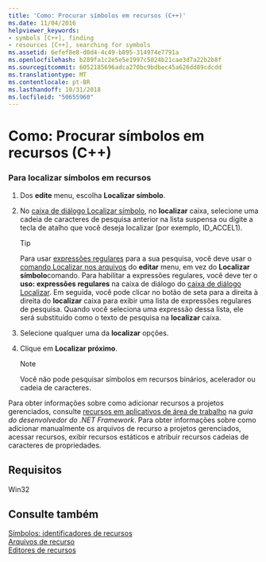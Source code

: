 ```yaml
---
title: 'Como: Procurar símbolos em recursos (C++)'
ms.date: 11/04/2016
helpviewer_keywords:
- symbols [C++], finding
- resources [C++], searching for symbols
ms.assetid: 6efef8e8-d0d4-4c49-b895-314974e7791a
ms.openlocfilehash: b289fa1c2e5e5e1997c5024b21cae3d7a22b2b8f
ms.sourcegitcommit: 6052185696adca270bc9bdbec45a626dd89cdcdd
ms.translationtype: MT
ms.contentlocale: pt-BR
ms.lasthandoff: 10/31/2018
ms.locfileid: "50655960"
---
```

# <a name="how-to-search-for-symbols-in-resources-c"></a>Como: Procurar símbolos em recursos (C++)

### <a name="to-find-symbols-in-resources"></a>Para localizar símbolos em recursos

1. Dos **edite** menu, escolha **Localizar símbolo**.

2. No [caixa de diálogo Localizar símbolo](/visualstudio/ide/go-to), no **localizar** caixa, selecione uma cadeia de caracteres de pesquisa anterior na lista suspensa ou digite a tecla de atalho que você deseja localizar (por exemplo, ID_ACCEL1).

   > [!TIP]
   > Para usar [expressões regulares](/visualstudio/ide/using-regular-expressions-in-visual-studio) para a sua pesquisa, você deve usar o [comando Localizar nos arquivos](/visualstudio/ide/reference/find-command) do **editar** menu, em vez do **Localizar símbolo**comando. Para habilitar a expressões regulares, você deve ter o **uso: expressões regulares** na caixa de diálogo do [caixa de diálogo Localizar](/visualstudio/ide/finding-and-replacing-text). Em seguida, você pode clicar no botão de seta para a direita à direita do **localizar** caixa para exibir uma lista de expressões regulares de pesquisa. Quando você seleciona uma expressão dessa lista, ele será substituído como o texto de pesquisa na **localizar** caixa.

3. Selecione qualquer uma da **localizar** opções.

4. Clique em **Localizar próximo**.

   > [!NOTE]
   > Você não pode pesquisar símbolos em recursos binários, acelerador ou cadeia de caracteres.

Para obter informações sobre como adicionar recursos a projetos gerenciados, consulte [recursos em aplicativos de área de trabalho](/dotnet/framework/resources/index) na *guia do desenvolvedor do .NET Framework*. Para obter informações sobre como adicionar manualmente os arquivos de recurso a projetos gerenciados, acessar recursos, exibir recursos estáticos e atribuir recursos cadeias de caracteres de propriedades.

## <a name="requirements"></a>Requisitos

Win32

## <a name="see-also"></a>Consulte também

[Símbolos: identificadores de recursos](../windows/symbols-resource-identifiers.md)<br/>
[Arquivos de recurso](../windows/resource-files-visual-studio.md)<br/>
[Editores de recursos](../windows/resource-editors.md)